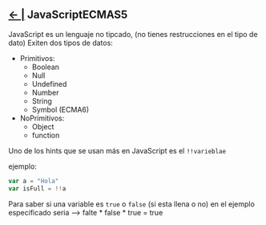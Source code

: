 ## [← |](https://github.com/VGamezz19/skylab-curso/blob/dev/course/semana01/)  JavaScriptECMAS5

JavaScript es un lenguaje no tipcado, (no tienes restrucciones en el tipo de dato)
Exiten dos tipos de datos:
-   Primitivos:
    - Boolean 
    - Null 
    - Undefined
    - Number
    - String 
    - Symbol (ECMA6)
-   NoPrimitivos:
    - Object
    - function

Uno de los hints que se usan más en JavaScript es el `!!varieblae`

ejemplo: 

````javascript
var a = "Hola"
var isFull = !!a
````

Para saber si una variable es `true` o `false` (si esta llena o no) en el ejemplo especificado seria --> falte * false * true = true
